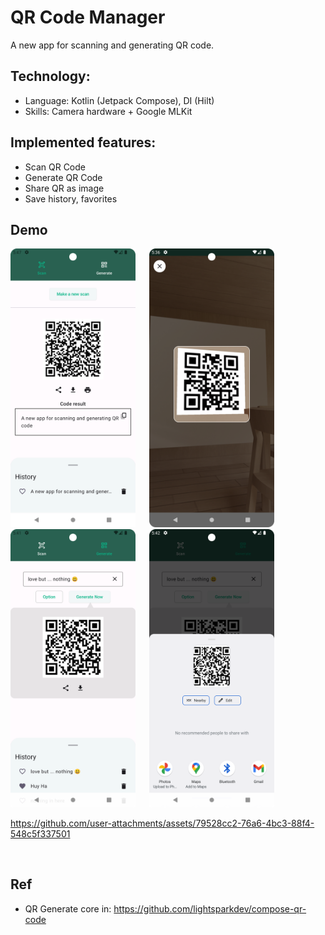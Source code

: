 # QR Code Manager
A new app for scanning and generating QR code.

## Technology:
- Language: Kotlin (Jetpack Compose), DI (Hilt) <br/>
- Skills: Camera hardware + Google MLKit


## Implemented features:
- Scan QR Code
- Generate QR Code
- Share QR as image
- Save history, favorites


## Demo

<img src="asset/phone1.png" alt="drawing" width="200"/> &emsp; <img src="asset/phone2.png" alt="drawing" width="200"/> &emsp; <img src="asset/phone3.png" alt="drawing" width="200"/> &emsp; <img src="asset/phone4.png" alt="drawing" width="200"/> &emsp; 
<br/>


https://github.com/user-attachments/assets/79528cc2-76a6-4bc3-88f4-548c5f337501



<br/>

## Ref 
- QR Generate core in: https://github.com/lightsparkdev/compose-qr-code
